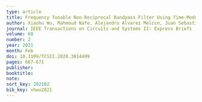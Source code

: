```yaml
---
type: article
title: Frequency Tunable Non-Reciprocal Bandpass Filter Using Time-Modulated Microstrip λg/2 Resonators
author: Xiaohu Wu, Mahmoud Nafe, Alejandro Alvarez Melccn, Juan Sebastian Gomez-Diaz, and Xiaoguang Liu
journal: IEEE Transactions on Circuits and Systems II: Express Briefs
volume: 68
number: 2
year: 2021
month: Feb
doi: 10.1109/TCSII.2020.3014499
pages: 667-671
publisher:
booktitle:
note:
sort_key: 202102
bib_key: xhwu2021
---
```

